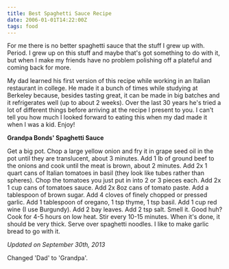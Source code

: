 ```yaml
---
title: Best Spaghetti Sauce Recipe
date: 2006-01-01T14:22:00Z
tags: food
---
```

For me there is no better spaghetti sauce that the stuff I grew up with. Period. I grew up on this stuff and maybe that's got something to do with it, but when I make my friends have no problem polishing off a plateful and coming back for more.

My dad learned his first version of this recipe while working in an Italian restaurant in college. He made it a bunch of times while studying at Berkeley because, besides tasting great, it can be made in big batches and it refrigerates well (up to about 2 weeks). Over the last 30 years he's tried a lot of different things before arriving at the recipe I present to you. I can't tell you how much I looked forward to eating this when my dad made it when I was a kid. Enjoy!

**Grandpa Bonds' Spaghetti Sauce**

Get a big pot. Chop a large yellow onion and fry it in grape seed oil in the pot until they are translucent, about 3 minutes. Add 1 lb of ground beef to the onions and cook until the meat is brown, about 2 minutes. Add 2x 1 quart cans of Italian tomatoes in basil (they look like tubes rather than spheres). Chop the tomatoes you just put in into 2 or 3 pieces each. Add 2x 1 cup cans of tomatoes sauce. Add 2x 8oz cans of tomato paste. Add a tablespoon of brown sugar. Add 4 cloves of finely chopped or pressed garlic. Add 1 tablespoon of oregano, 1 tsp thyme, 1 tsp basil. Add 1 cup red wine (I use Burgundy). Add 2 bay leaves. Add 2 tsp salt. Smell it. Good huh? Cook for 4-5 hours on low heat. Stir every 10-15 minutes. When it's done, it should be very thick. Serve over spaghetti noodles. I like to make garlic bread to go with it.

*Updated on September 30th, 2013*

Changed 'Dad' to 'Grandpa'.
